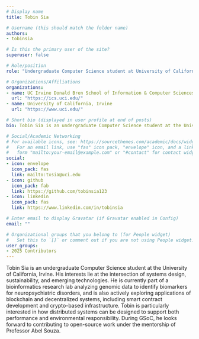 ```yaml
---
# Display name
title: Tobin Sia

# Username (this should match the folder name)
authors:
- tobinsia

# Is this the primary user of the site?
superuser: false

# Role/position
role: "Undergraduate Computer Science student at University of California, Irvine"

# Organizations/Affiliations
organizations:
- name: UC Irvine Donald Bren School of Information & Computer Sciences
  url: "https://ics.uci.edu/"
- name: University of California, Irvine
  url: "https://www.uci.edu/"

# Short bio (displayed in user profile at end of posts)
bio: Tobin Sia is an undergraduate Computer Science student at the University of California, Irvine.

# Social/Academic Networking
# For available icons, see: https://sourcethemes.com/academic/docs/widgets/#icons
#   For an email link, use "fas" icon pack, "envelope" icon, and a link in the
#   form "mailto:your-email@example.com" or "#contact" for contact widget.
social:
- icon: envelope
  icon_pack: fas
  link: mailto:txsia@uci.edu
- icon: github
  icon_pack: fab
  link: https://github.com/tobinsia123
- icon: linkedin
  icon_pack: fas
  link: https://www.linkedin.com/in/tobinsia

# Enter email to display Gravatar (if Gravatar enabled in Config)
email: ""

# Organizational groups that you belong to (for People widget)
#   Set this to `[]` or comment out if you are not using People widget.  
user_groups:
- 2025 Contributors
---
```


Tobin Sia is an undergraduate Computer Science student at the University of California, Irvine. His interests lie at the intersection of systems design, sustainability, and emerging technologies. He is currently part of a bioinformatics research lab analyzing genomic data to identify biomarkers for neuropsychiatric disorders, and is also actively exploring applications of blockchain and decentralized systems, including smart contract development and crypto-based infrastructure. Tobin is particularly interested in how distributed systems can be designed to support both performance and environmental responsibility. During GSoC, he looks forward to contributing to open-source work under the mentorship of Professor Abel Souza.